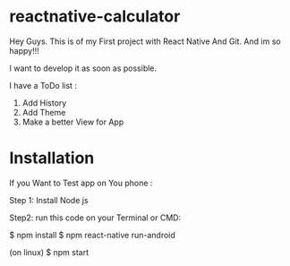 # reactnative-calculator
Hey Guys. 
This is of my First project with React Native And Git. And im so happy!!!

I want to develop it as soon as possible.

I have a ToDo list :

1. Add History 
2. Add Theme
3. Make a better View for App

<h1><strong>Installation</strong></h1>

If you Want to Test app on You phone :

Step 1:
Install Node js 

Step2:
run this code on your Terminal or CMD:

$ npm install
$ npm react-native run-android

(on linux)
$ npm start

